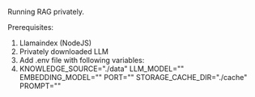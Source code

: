 Running RAG privately.

Prerequisites:
1. Llamaindex (NodeJS)
2. Privately downloaded LLM
3. Add .env file with following variables:
4. KNOWLEDGE_SOURCE="./data"
LLM_MODEL=""
EMBEDDING_MODEL=""
PORT=""
STORAGE_CACHE_DIR="./cache"
PROMPT=""
